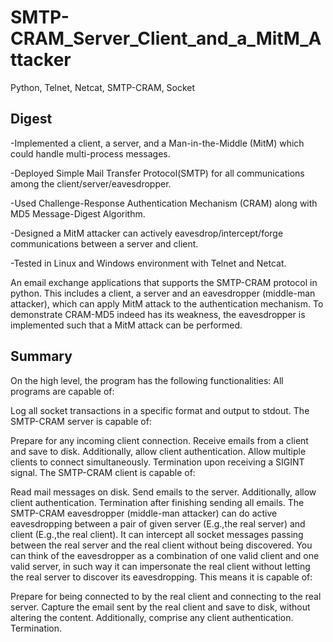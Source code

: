 # SMTP-CRAM_Server_Client_and_a_MitM_Attacker
 Python, Telnet, Netcat, SMTP-CRAM, Socket

## Digest
-Implemented a client, a server, and a Man-in-the-Middle (MitM) which could handle multi-process messages.

-Deployed Simple Mail Transfer Protocol(SMTP) for all communications among the client/server/eavesdropper.

-Used Challenge-Response Authentication Mechanism (CRAM) along with MD5 Message-Digest Algorithm.

-Designed a MitM attacker can actively eavesdrop/intercept/forge communications between a server and client.

-Tested in Linux and Windows environment with Telnet and Netcat.

An email exchange applications that supports the SMTP-CRAM protocol in python. This includes a client, a server and an eavesdropper (middle-man attacker), which can apply MitM attack to the authentication mechanism. To demonstrate CRAM-MD5 indeed has its weakness, the eavesdropper is implemented such that a MitM attack can be performed.

## Summary

On the high level, the program has the following functionalities:
All programs are capable of:

Log all socket transactions in a specific format and output to stdout.
The SMTP-CRAM server is capable of:

Prepare for any incoming client connection.
Receive emails from a client and save to disk.
Additionally, allow client authentication.
Allow multiple clients to connect simultaneously.
Termination upon receiving a SIGINT signal.
The SMTP-CRAM client is capable of:

Read mail messages on disk.
Send emails to the server.
Additionally, allow client authentication.
Termination after finishing sending all emails.
The SMTP-CRAM eavesdropper (middle-man attacker) can do active eavesdropping between a pair of given server (E.g.,the real server) and client (E.g.,the real client). It can intercept all socket messages passing between the real server and the real client without being discovered. You can think of the eavesdropper as a combination of one valid client and one valid server, in such way it can impersonate the real client without letting the real server to discover its eavesdropping. This means it is capable of:

Prepare for being connected to by the real client and connecting to the real server.
Capture the email sent by the real client and save to disk, without altering the content.
Additionally, comprise any client authentication.
Termination.
